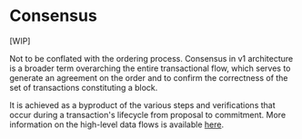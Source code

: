 # Consensus

[WIP]

Not to be conflated with the ordering process. Consensus in v1 architecture is a 
broader term overarching the entire transactional flow, which
serves to generate an agreement on the order and to confirm the correctness of
the set of transactions constituting a block.

It is achieved as a byproduct of the various steps and verifications that occur during
a transaction's lifecycle from proposal to commitment.  More information on the
high-level data flows is available [here](https://jira.hyperledger.org/browse/FAB-37).
